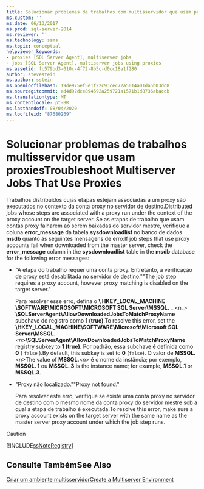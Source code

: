 ```yaml
---
title: Solucionar problemas de trabalhos com multisservidor que usam proxies | Microsoft Docs
ms.custom: ''
ms.date: 06/13/2017
ms.prod: sql-server-2014
ms.reviewer: ''
ms.technology: ssms
ms.topic: conceptual
helpviewer_keywords:
- proxies [SQL Server Agent], multiserver jobs
- jobs [SQL Server Agent], multiserver jobs using proxies
ms.assetid: fc579bd3-010c-4f72-8b5c-d0cc18a1f280
author: stevestein
ms.author: sstein
ms.openlocfilehash: 19de975ef5e1f22c93cec72a5014a01da5b03dd8
ms.sourcegitcommit: ad4d92dce894592a259721a1571b1d8736abacdb
ms.translationtype: MT
ms.contentlocale: pt-BR
ms.lasthandoff: 08/04/2020
ms.locfileid: "87680269"
---
```

# <a name="troubleshoot-multiserver-jobs-that-use-proxies"></a><span data-ttu-id="7b779-102">Solucionar problemas de trabalhos multisservidor que usam proxies</span><span class="sxs-lookup"><span data-stu-id="7b779-102">Troubleshoot Multiserver Jobs That Use Proxies</span></span>
  <span data-ttu-id="7b779-103">Trabalhos distribuídos cujas etapas estejam associadas a um proxy são executados no contexto da conta proxy no servidor de destino.</span><span class="sxs-lookup"><span data-stu-id="7b779-103">Distributed jobs whose steps are associated with a proxy run under the context of the proxy account on the target server.</span></span> <span data-ttu-id="7b779-104">Se as etapas de trabalho que usam contas proxy falharem ao serem baixadas do servidor mestre, verifique a coluna **error_message** da tabela **sysdownloadlist** no banco de dados **msdb** quanto às seguintes mensagens de erro:</span><span class="sxs-lookup"><span data-stu-id="7b779-104">If job steps that use proxy accounts fail when downloaded from the master server, check the **error_message** column in the **sysdownloadlist** table in the **msdb** database for the following error messages:</span></span>  
  
-   <span data-ttu-id="7b779-105">"A etapa do trabalho requer uma conta proxy. Entretanto, a verificação de proxy está desabilitada no servidor de destino."</span><span class="sxs-lookup"><span data-stu-id="7b779-105">"The job step requires a proxy account, however proxy matching is disabled on the target server."</span></span>  
  
     <span data-ttu-id="7b779-106">Para resolver esse erro, defina o **\ HKEY_LOCAL_MACHINE \SOFTWARE\MICROSOFT\MICROSOFT SQL Server\MSSQL.** _ \<n_> **\SQLServerAgent\AllowDownloadedJobsToMatchProxyName** subchave do registro como **1 (true)**.</span><span class="sxs-lookup"><span data-stu-id="7b779-106">To resolve this error, set the **\HKEY_LOCAL_MACHINE\SOFTWARE\Microsoft\Microsoft SQL Server\MSSQL.**_\<n_>**\SQLServerAgent\AllowDownloadedJobsToMatchProxyName** registry subkey to **1 (true)**.</span></span> <span data-ttu-id="7b779-107">Por padrão, essa subchave é definida como **0** ( `false` ).</span><span class="sxs-lookup"><span data-stu-id="7b779-107">By default, this subkey is set to **0** (`false`).</span></span> <span data-ttu-id="7b779-108">O valor de **MSSQL.**\<*n*></span><span class="sxs-lookup"><span data-stu-id="7b779-108">The value of **MSSQL.**\<*n*></span></span> <span data-ttu-id="7b779-109">é o nome da instância; por exemplo, **MSSQL. 1** ou **MSSQL. 3**.</span><span class="sxs-lookup"><span data-stu-id="7b779-109">is the instance name; for example, **MSSQL.1** or **MSSQL.3**.</span></span>  
  
-   <span data-ttu-id="7b779-110">"Proxy não localizado."</span><span class="sxs-lookup"><span data-stu-id="7b779-110">"Proxy not found."</span></span>  
  
     <span data-ttu-id="7b779-111">Para resolver este erro, verifique se existe uma conta proxy no servidor de destino com o mesmo nome da conta proxy do servidor mestre sob a qual a etapa de trabalho é executada.</span><span class="sxs-lookup"><span data-stu-id="7b779-111">To resolve this error, make sure a proxy account exists on the target server with the same name as the master server proxy account under which the job step runs.</span></span>  
  
> [!CAUTION]  
>  [!INCLUDE[ssNoteRegistry](../../includes/ssnoteregistry-md.md)]  
  
## <a name="see-also"></a><span data-ttu-id="7b779-112">Consulte Também</span><span class="sxs-lookup"><span data-stu-id="7b779-112">See Also</span></span>  
 [<span data-ttu-id="7b779-113">Criar um ambiente multisservidor</span><span class="sxs-lookup"><span data-stu-id="7b779-113">Create a Multiserver Environment</span></span>](create-a-multiserver-environment.md)  
  
  
